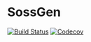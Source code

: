 # SossGen

[![Build Status](https://travis-ci.com/cscherrer/SossGen.jl.svg?branch=master)](https://travis-ci.com/cscherrer/SossGen.jl)
[![Codecov](https://codecov.io/gh/cscherrer/SossGen.jl/branch/master/graph/badge.svg)](https://codecov.io/gh/cscherrer/SossGen.jl)
